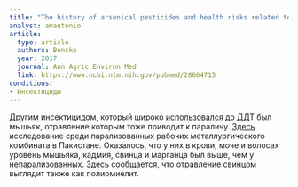 ```yaml
---
title: "The history of arsenical pesticides and health risks related to the use of Agent Blue"
analyst: amantonio
article:
  type: article
  authors: Bencko
  year: 2017
  journal: Ann Agric Environ Med
  link: https://www.ncbi.nlm.nih.gov/pubmed/28664715
conditions:
- Инсектициды
---
```


Другим инсектицидом, который широко [использовался](http://www.sciencedirect.com/science/article/pii/S0048969798001806) до ДДТ был мышьяк, отравление которым тоже приводит к параличу.
[Здесь](https://www.ncbi.nlm.nih.gov/pubmed/21547399) исследование среди парализованных рабочих металлургического комбината в Пакистане. Оказалось, что у них в крови, моче и волосах уровень мышьяка, кадмия, свинца и марганца был выше, чем у непарализованных.
[Здесь](https://www.ncbi.nlm.nih.gov/pubmed/14958999) сообщается, что отравление свинцом выглядит также как полиомиелит.
